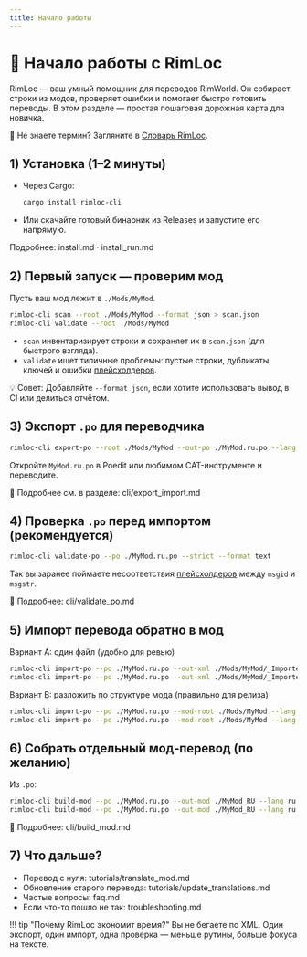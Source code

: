 ```yaml
---
title: Начало работы
---
```


# 🚀 Начало работы с RimLoc

RimLoc — ваш умный помощник для переводов RimWorld. Он собирает строки из модов, проверяет ошибки и помогает быстро готовить переводы. В этом разделе — простая пошаговая дорожная карта для новичка.

📌 Не знаете термин? Загляните в [Словарь RimLoc](glossary.md).

## 1) Установка (1–2 минуты)

- Через Cargo:
  ```bash
  cargo install rimloc-cli
  ```
- Или скачайте готовый бинарник из Releases и запустите его напрямую.

Подробнее: install.md · install_run.md

## 2) Первый запуск — проверим мод

Пусть ваш мод лежит в `./Mods/MyMod`.

```bash
rimloc-cli scan --root ./Mods/MyMod --format json > scan.json
rimloc-cli validate --root ./Mods/MyMod
```

- `scan` инвентаризирует строки и сохраняет их в `scan.json` (для быстрого взгляда).
- `validate` ищет типичные проблемы: пустые строки, дубликаты ключей и ошибки [плейсхолдеров](glossary.md#плейсхолдер).

💡 Совет: Добавляйте `--format json`, если хотите использовать вывод в CI или делиться отчётом.

## 3) Экспорт `.po` для переводчика

```bash
rimloc-cli export-po --root ./Mods/MyMod --out-po ./MyMod.ru.po --lang ru
```

Откройте `MyMod.ru.po` в Poedit или любимом CAT-инструменте и переводите.

📌 Подробнее см. в разделе: cli/export_import.md

## 4) Проверка `.po` перед импортом (рекомендуется)

```bash
rimloc-cli validate-po --po ./MyMod.ru.po --strict --format text
```

Так вы заранее поймаете несоответствия [плейсхолдеров](glossary.md#плейсхолдер) между `msgid` и `msgstr`.

📌 Подробнее: cli/validate_po.md

## 5) Импорт перевода обратно в мод

Вариант A: один файл (удобно для ревью)
```bash
rimloc-cli import-po --po ./MyMod.ru.po --out-xml ./Mods/MyMod/_Imported.xml --dry-run
rimloc-cli import-po --po ./MyMod.ru.po --out-xml ./Mods/MyMod/_Imported.xml
```

Вариант B: разложить по структуре мода (правильно для релиза)
```bash
rimloc-cli import-po --po ./MyMod.ru.po --mod-root ./Mods/MyMod --lang ru --report --dry-run
rimloc-cli import-po --po ./MyMod.ru.po --mod-root ./Mods/MyMod --lang ru --report
```

## 6) Собрать отдельный мод‑перевод (по желанию)

Из `.po`:
```bash
rimloc-cli build-mod --po ./MyMod.ru.po --out-mod ./MyMod_RU --lang ru --dry-run
rimloc-cli build-mod --po ./MyMod.ru.po --out-mod ./MyMod_RU --lang ru
```

📌 Подробнее: cli/build_mod.md

## 7) Что дальше?

- Перевод с нуля: tutorials/translate_mod.md
- Обновление старого перевода: tutorials/update_translations.md
- Частые вопросы: faq.md
- Если что-то пошло не так: troubleshooting.md

!!! tip "Почему RimLoc экономит время?"
    Вы не бегаете по XML. Один экспорт, один импорт, одна проверка — меньше рутины, больше фокуса на тексте.

